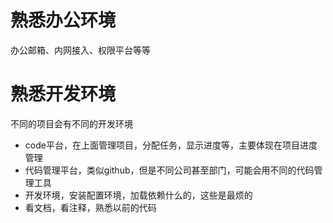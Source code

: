 # 熟悉办公环境
办公邮箱、内网接入、权限平台等等

# 熟悉开发环境
不同的项目会有不同的开发环境

- code平台，在上面管理项目，分配任务，显示进度等，主要体现在项目进度管理
- 代码管理平台，类似github，但是不同公司甚至部门，可能会用不同的代码管理工具
- 开发环境，安装配置环境，加载依赖什么的，这些是最烦的
- 看文档，看注释，熟悉以前的代码
